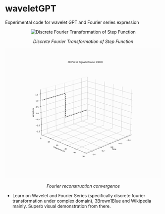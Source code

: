 # waveletGPT
Experimental code for wavelet GPT and Fourier series expression

</div>
<div align="center">
  <img src="anime/fourier_anime_pos.gif" width="800" alt="Discrete Fourier Transformation of Step Function">
  <p><em>Discrete Fourier Transformation of Step Function</em></p>
</div>

</div>
<div align="center">
  <img src="anime/dft_approximation_3d.gif" width="800" alt="Fourier reconstruction convergence">
  <p><em>Fourier reconstruction convergence</em></p>
</div>

* Learn on Wavelet and Fourier Series (specifically discrete fourier transformation under complex domain), 3Brown1Blue and Wikipedia mainly. Superb visual demonstration from there. 
